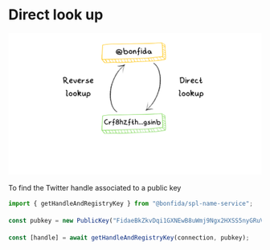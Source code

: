 # Direct look up

![direct-reverse](../assets/twitter-direct-reverse.png)

To find the Twitter handle associated to a public key

```js
import { getHandleAndRegistryKey } from "@bonfida/spl-name-service";

const pubkey = new PublicKey("FidaeBkZkvDqi1GXNEwB8uWmj9Ngx2HXSS5nyGRuVFcZ");

const [handle] = await getHandleAndRegistryKey(connection, pubkey);
```
